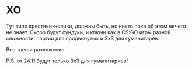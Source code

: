 # XO

Тут типо крестики-нолики,  должны быть,  но никто пока об этом ничего не знает.
 Скоро будут сундуки, и ключи как в CS:GO
 игры разной сложности.  партии для продвинутых и 3х3 для гуманитарев.
 
Все тлен и разложение


P.S.  от 24.11 
 будут только 3х3 для гуманитариев!
